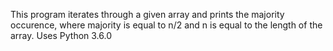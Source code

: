 This program iterates through a given array and prints the majority occurence, where majority is equal to n/2 and n is equal to the length of the array. Uses Python 3.6.0